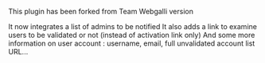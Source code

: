 This plugin has been forked from Team Webgalli version

It now integrates a list of admins to be notified
It also adds a link to examine users to be validated or not (instead of activation link only)
And some more information on user account : username, email, full unvalidated account list URL...

